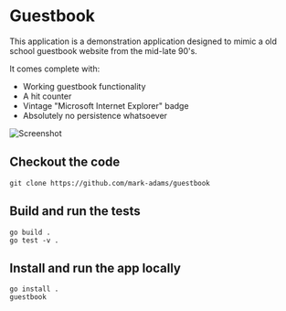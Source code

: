 # Guestbook

This application is a demonstration application designed to mimic a old school
guestbook website from the mid-late 90's.

It comes complete with:

* Working guestbook functionality
* A hit counter
* Vintage "Microsoft Internet Explorer" badge
* Absolutely no persistence whatsoever

![Screenshot](https://bytebucket.org/markadams/guestbook/raw/master/screenshot.png)

## Checkout the code
```
git clone https://github.com/mark-adams/guestbook
```

## Build and run the tests
```
go build .
go test -v .
```

## Install and run the app locally
```
go install .
guestbook
```
